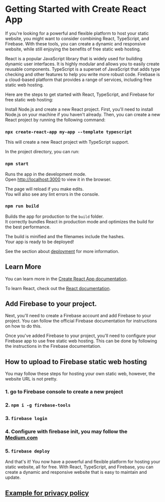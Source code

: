 # Getting Started with Create React App

If you're looking for a powerful and flexible platform to host your static website, you might want to consider combining React, TypeScript, and Firebase. With these tools, you can create a dynamic and responsive website, while still enjoying the benefits of free static web hosting.

React is a popular JavaScript library that is widely used for building dynamic user interfaces. It is highly modular and allows you to easily create reusable components. TypeScript is a superset of JavaScript that adds type checking and other features to help you write more robust code. Firebase is a cloud-based platform that provides a range of services, including free static web hosting.

Here are the steps to get started with React, TypeScript, and Firebase for free static web hosting:

Install Node.js and create a new React project.
First, you'll need to install Node.js on your machine if you haven't already. Then, you can create a new React project by running the following command:

### `npx create-react-app my-app --template typescript`

This will create a new React project with TypeScript support.

In the project directory, you can run:

### `npm start`

Runs the app in the development mode.\
Open [http://localhost:3000](http://localhost:3000) to view it in the browser.

The page will reload if you make edits.\
You will also see any lint errors in the console.

### `npm run build`

Builds the app for production to the `build` folder.\
It correctly bundles React in production mode and optimizes the build for the best performance.

The build is minified and the filenames include the hashes.\
Your app is ready to be deployed!

See the section about [deployment](https://facebook.github.io/create-react-app/docs/deployment) for more information.

## Learn More

You can learn more in the [Create React App documentation](https://facebook.github.io/create-react-app/docs/getting-started).

To learn React, check out the [React documentation](https://reactjs.org/).

## Add Firebase to your project.

Next, you'll need to create a Firebase account and add Firebase to your project. You can follow the official Firebase documentation for instructions on how to do this.

Once you've added Firebase to your project, you'll need to configure your Firebase app to use free static web hosting. This can be done by following the instructions in the Firebase documentation.

## How to upload to Firebase static web hosting

You may follow these steps for hosting your own static web, however, the website URL is not pretty.

### 1. go to Firebase console to create a new project

### 2. `npm i -g firebase-tools`

### 3. `firebase login`

### 4. Configure with firebase init, you may follow the [Medium.com](https://medium.com/swlh/how-to-deploy-a-react-app-with-firebase-hosting-98063c5bf425)

### 5. `firebase deploy`

And that's it! You now have a powerful and flexible platform for hosting your static website, all for free. With React, TypeScript, and Firebase, you can create a dynamic and responsive website that is easy to maintain and update.

## [Example for privacy policy](https://spy-where-privacy-policy.web.app)